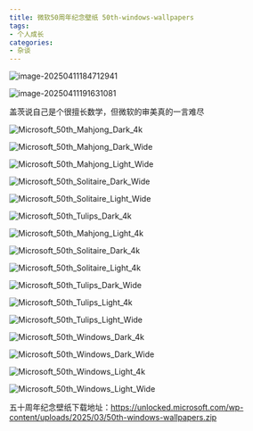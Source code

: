 ```yaml
---
title: 微软50周年纪念壁纸 50th-windows-wallpapers
tags:
- 个人成长
categories:
- 杂谈
---
```






![image-20250411184712941](https://cdn.fangyuanxiaozhan.com/assets/17443684357347PDbbyyD.png)



![image-20250411191631081](https://cdn.fangyuanxiaozhan.com/assets/1744370192733dsYft16d.png)



盖茨说自己是个很擅长数学，但微软的审美真的一言难尽



![Microsoft_50th_Mahjong_Dark_4k](https://cdn.fangyuanxiaozhan.com/assets/1744368674013PRSbdR8y.jpeg)

![Microsoft_50th_Mahjong_Dark_Wide](https://cdn.fangyuanxiaozhan.com/assets/1744368673936YdRcnQid.jpeg)

![Microsoft_50th_Mahjong_Light_Wide](https://cdn.fangyuanxiaozhan.com/assets/1744368674047ftdM8AD5.jpeg)

![Microsoft_50th_Solitaire_Dark_Wide](https://cdn.fangyuanxiaozhan.com/assets/17443686740927SiPETr4.jpeg)

![Microsoft_50th_Solitaire_Light_Wide](https://cdn.fangyuanxiaozhan.com/assets/1744368674007MhwfZNj2.jpeg)

![Microsoft_50th_Tulips_Dark_4k](https://cdn.fangyuanxiaozhan.com/assets/1744368673879Xmz4yWwS.jpeg)

![Microsoft_50th_Mahjong_Light_4k](https://cdn.fangyuanxiaozhan.com/assets/174436867413820fDiNEA.jpeg)

![Microsoft_50th_Solitaire_Dark_4k](https://cdn.fangyuanxiaozhan.com/assets/1744368674153M2SzbZfr.jpeg)

![Microsoft_50th_Solitaire_Light_4k](https://cdn.fangyuanxiaozhan.com/assets/1744368674202jW1PrfCz.jpeg)

![Microsoft_50th_Tulips_Dark_Wide](https://cdn.fangyuanxiaozhan.com/assets/1744368674158mzySPXAQ.jpeg)

![Microsoft_50th_Tulips_Light_4k](https://cdn.fangyuanxiaozhan.com/assets/1744368674186K42fdDHT.jpeg)

![Microsoft_50th_Tulips_Light_Wide](https://cdn.fangyuanxiaozhan.com/assets/1744368673929KK42MHnb.jpeg)

![Microsoft_50th_Windows_Dark_4k](https://cdn.fangyuanxiaozhan.com/assets/1744368673785fRp8s5x7.jpeg)

![Microsoft_50th_Windows_Dark_Wide](https://cdn.fangyuanxiaozhan.com/assets/1744368674002tmmdFms6.jpeg)

![Microsoft_50th_Windows_Light_4k](https://cdn.fangyuanxiaozhan.com/assets/1744368674352Yb8RrdsT.jpeg)

![Microsoft_50th_Windows_Light_Wide](https://cdn.fangyuanxiaozhan.com/assets/1744368674162EdAhrwGa.jpeg)

五十周年纪念壁纸下载地址：https://unlocked.microsoft.com/wp-content/uploads/2025/03/50th-windows-wallpapers.zip
